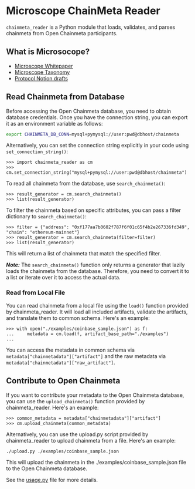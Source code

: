# Microscope ChainMeta Reader
`chainmeta_reader` is a Python module that loads, validates, and parses chainmeta from Open Chainmeta participants.

## What is Microsocope?
* [Microscope Whitepaper](https://github.com/openchainmeta/chainmetareader/blob/main/Microscope_Whitepaper_V1.pdf)
* [Microscope Taxonomy](https://docs.google.com/document/d/1Y0KminLU9xVGocVoIFHIVfyRS1Nz4tWDjq4RJhVXMW0/edit)
* [Protocol Notion drafts](https://leozc.notion.site/leozc/438374dfd880436eaf996e5897e5ff93)

## Read Chainmeta from Database
Before accessing the Open Chainmeta database, you need to obtain database credentials. Once you have the connection string, you can export it as an environment variable as follows:

```bash
export CHAINMETA_DB_CONN=mysql+pymysql://user:pwd@dbhost/chainmeta
```

Alternatively, you can set the connection string explicitly in your code using `set_connection_string()`:

```
>>> import chainmeta_reader as cm
>>> cm.set_connection_string("mysql+pymysql://user:pwd@dbhost/chainmeta")
```

To read all chainmeta from the database, use `search_chainmeta()`:

```
>>> result_generator = cm.search_chainmeta()
>>> list(result_generator)
```

To filter the chainmeta based on specific attributes, you can pass a filter dictionary to `search_chainmeta()`:

```
>>> filter = {"address": "0xf177aa7b0602f787f6f01c65f4b2e267336fd349", "chain": "ethereum-mainnet"}
>>> result_generator = cm.search_chainmeta(filter=filter)
>>> list(result_generator)
```

This will return a list of chainmeta that match the specified filter.

***Note:*** The `search_chainmeta()` function only returns a generator that lazily loads the chainmeta from the database. Therefore, you need to convert it to a list or iterate over it to access the actual data.

### Read from Local File

You can read chainmeta from a local file using the `load()` function provided by chainmeta_reader. It will load all included artifacts, validate the artifacts, and translate them to common schema. Here's an example:

```
>>> with open("./examples/coinbase_sample.json") as f:
...     metadata = cm.load(f, artifact_base_path="./examples")
...
```

You can access the metadata in common schema via `metadata["chainmetadata"]["artifact"]` and the raw metadata via `metadata["chainmetadata"]["raw_artifact"]`.


## Contribute to Open Chainmeta
If you want to contribute your metadata to the Open Chainmeta database, you can use the `upload_chainmeta()` function provided by chainmeta_reader. Here's an example:

```
>>> common_metadata = metadata["chainmetadata"]["artifact"]
>>> cm.upload_chainmeta(common_metadata)
```

Alternatively, you can use the upload.py script provided by chainmeta_reader to upload chainmeta from a file. Here's an example:
```bash
./upload.py ./examples/coinbase_sample.json
```

This will upload the chainmeta in the ./examples/coinbase_sample.json file to the Open Chainmeta database.

See the [usage.py](https://github.com/openchainmeta/chainmetareader/blob/main/usage.py) file for more details.

